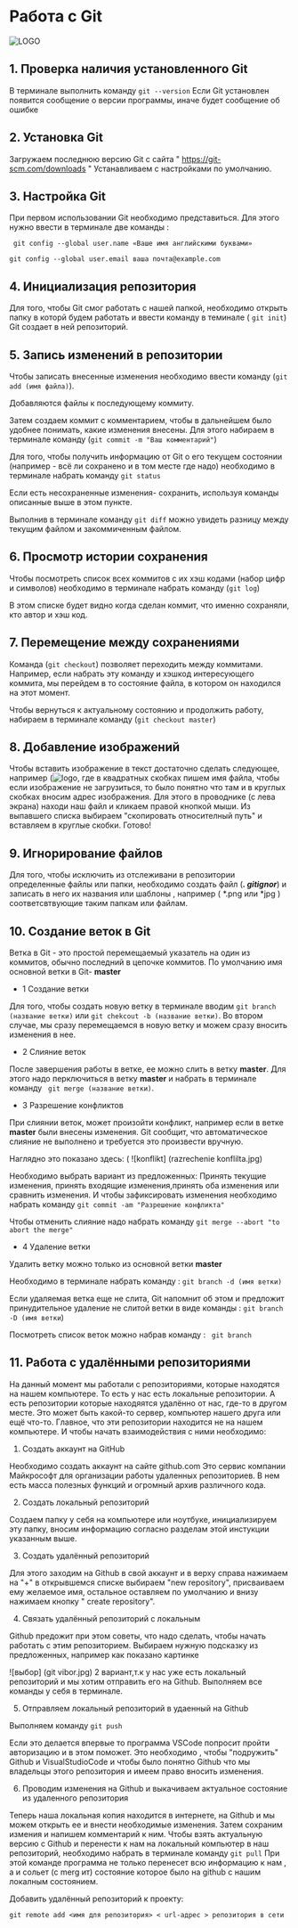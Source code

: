 # Работа с Git

![LOGO](Git-Logo-1788C.png)


## 1. Проверка наличия установленного Git

   В терминале выполнить команду `git --version`
Если Git установлен появится сообщение о версии программы, иначе будет сообщение об ошибке 

## 2. Установка Git

Загружаем последнюю версию Git с сайта " https://git-scm.com/downloads " Устанавливаем с настройками по умолчанию.

## 3. Настройка Git

При первом использовании Git необходимо представиться. Для этого нужно ввести в терминале две команды :
```
 git config --global user.name «Ваше имя английскими буквами» 

git config --global user.email ваша почта@example.com 
```
## 4. Инициализация репозитория

Для того, чтобы Git смог работать с нашей папкой, необходимо открыть папку в которй  будем работать и ввести команду в теминале ( `git init`)
Git создает в ней репозиторий.

## 5. Запись изменений в репозитории

Чтобы записать внесенные изменения необходимо ввести команду (`git add (имя файла)`). 

Добавляются файлы к последующему коммиту. 

Затем создаем коммит с комментарием, чтобы в дальнейшем было удобнее понимать, какие изменения внесены. Для этого набираем в терминале команду (`git commit -m "Ваш комментарий"`)

Для того, чтобы получить информацию от Git о его текущем состоянии (например - всё ли сохранено и в том месте где надо) необходимо в терминале набрать команду `git status`

Если есть несохраненные изменения- сохранить, используя команды описанные выше в этом пункте.

Выполнив в терминале команду `git diff` можно увидеть разницу между текущим файлом и закоммиченным файлом.

## 6. Просмотр истории сохранения

Чтобы посмотреть список всех коммитов с их хэш кодами (набор цифр и символов) необходимо в терминале набрать команду (`git log`)

В этом списке будет видно когда сделан коммит, что именно сохраняли, кто автор и хэш код.

## 7. Перемещение между сохранениями

Команда  (`git checkout`) позволяет переходить между коммитами. Например, если набрать эту команду и хэшкод интересующего коммита, мы перейдем в то состояние файла, в котором он находился на этот момент.

Чтобы вернуться к актуальному состоянию и продолжить работу, набираем в терминале команду (`git checkout master`)


## 8. Добавление изображений

Чтобы вставить изображение в текст достаточно сделать следующее, например (![logo ](Git-Logo-1788C.png), где в квадратных скобках пишем имя файла, чтобы если изображение не загрузиться, то было понятно что там и в круглых скобках вносим адрес изображения. Для этого в проводнике (с лева экрана) находи наш файл и кликаем правой кнопкой мыши. Из выпавшего списка выбираем "скопировать относителный путь" и вставляем в круглые скобки. Готово!

## 9. Игнорирование файлов

Для того, чтобы исключить из отслеживани в репозитории определенные файлы или папки, необходимо создать файл (***. gitignor***) и записать в него их названия или шаблоны , например ( *.png или *jpg ) соответсвтвующие таким папкам или файлам.

## 10. Создание веток в Git


Ветка в Git - это простой перемещаемый указатель на один из коммитов, обычно последний в цепочке коммитов.
По умолчанию имя основной ветки в Git- **master**

* 1  Создание ветки 

Для того, чтобы создать новую ветку в терминале вводим `git branch (название ветки)` или  `git chekcout -b (название ветки)`.
 Во втором случае, мы сразу перемещаемся в новую ветку и можем сразу вносить изменения в нее.

* 2 Слияние веток

После завершения работы в ветке, ее можно слить  в ветку **master**. Для этого надо перключиться в ветку **master** и набрать  в терминале команду ` git merge (название ветки)`.

* 3 Разрешение конфликтов

При слиянии веток, может произойти конфликт, например если в ветке **master** были внесены изменения. Git сообщит, что автоматическое слияние не выполнено и требуется это произвести вручную.

Наглядно это показано здесь: ( ![konflikt] (razrechenie konflilta.jpg) 

Необходимо выбрать вариант из предложенных: Принять текущие изменения, принять входящие изменения,принять оба изменения или сравнить изменения. И чтобы зафиксировать изменения необходимо набрать команду `git commit -am "Разрешение конфликта"`

Чтобы отменить слияние надо набрать команду `git merge --abort "to abort the merge"`

* 4 Удаление ветки

Удалить ветку можно только из основной ветки **master**

Необходимо в терминале набрать команду : `git branch -d (имя ветки)`

Если удаляемая ветка еще не слита, Git напомнит об этом и предложит принудительное удаление не слитой ветки в виде команды : `git branch -D (имя ветки`)

Посмотреть список веток можно набрав команду : ` git branch`

## 11. Работа с удалёнными репозиториями

На данный момент мы работали с репозиториями, которые находятся  на нашем компьютере. То есть у нас есть локальные репозитории. А есть репозитории которые находяятся удалённо от нас, где-то в другом месте. Это может быть какой-то сервер, компьютер нашего друга или ещё что-то. Главное, что эти репозитории находится не на нашем компьютере. И чтобы начать взаимодействия с ними необходимо:

1. Создать аккаунт на GitHub

Необходимо создать аккаунт на сайте github.com Это сервис компании Майкрософт для организации работы удаленных
репозиториев. В нем есть масса полезных функций и огромный архив различного кода.

2. Создать локальный репозиторий

Создаем папку у себя на компьютере или ноутбуке, инициализируем эту папку, вносим информацию согласно разделам этой инстукции указанным выше.


3. Создать удалённый репозиторий

Для этого заходим на Github в свой аккаунт и в верху справа нажимаем на "+" в открывшемся списке выбираем "new repository", присваиваем ему желаемое имя, остальное оставляем по умолчанию и внизу нажимаем кнопку " create repository". 
 
4. Связать удалённый репозиторий с локальным

Github предожит при этом советы, что надо сделать, чтобы начать работать с этим репозиторием. Выбираем нужную подсказку из предложенных, например как показано картинке 

 ![выбор] (git vibor.jpg) 2 вариант,т.к у нас уже есть локальный репозиторий и мы хотим отправить его на Github. Выполняем все команды у себя в терминале.

 5. Отправляем локальный репозиторий в удаенный на Github

 Выполняем команду  `git push`

 Если это делается впервые то программа VSCode попросит пройти авторизацию и в этом поможет. Это необходимо , чтобы "подружить" Github  и VisualStudioCode и чтобы было понятно Github  что мы владельцы этого репозитория и имеем право вносить изменения.
 
 
6. Проводим изменения на Github и выкачиваем актуальное состояние из удаленного репозитория

 Теперь наша локальная копия находится в интернете, на Github и мы можем открыть ее и внести необходимые изменения. Затем сохраним измения и напишем комментарий к ним.
 Чтобы взять актуальную версию с Github и перенести к нам на локальный компьютер в наш репозиторий, необходимо набрать в терминале команду `git pull` При этой команде программа не только перенесет всю информацию к нам , а и сольет (c merg ит) состояние которое было на github c нашим локалным состоянием.
 





Добавить удалённый репозиторий к проекту:
```
git remote add <имя для репозитория> < url-адрес > репозитория в сети
```








